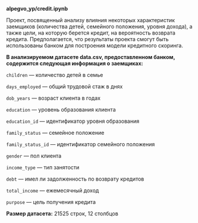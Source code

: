 **alpegvo_yp/credit.ipynb**

Проект, посвященный анализу влияния некоторых характеристик заемщиков (количества детей, семейного положения, уровня дохода), а также цели, на которую берется кредит, на вероятность возврата кредита. Предполагается, что результаты проекта смогут быть использованы банком для построения модели кредитного скоринга.

**В анализируемом датасете data.csv, предоставленном банком, содержится следующая информация о заемщиках:**

`children` — количество детей в семье

`days_employed` — общий трудовой стаж в днях

`dob_years` — возраст клиента в годах

`education` — уровень образования клиента

`education_id` — идентификатор уровня образования

`family_status` — семейное положение

`family_status_id` — идентификатор семейного положения

`gender` — пол клиента

`income_type` — тип занятости

`debt` — имел ли задолженность по возврату кредитов

`total_income` — ежемесячный доход

`purpose` — цель получения кредита

**Размер датасета:** 21525 строк, 12 столбцов



